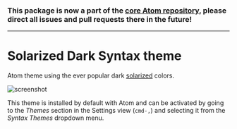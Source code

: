 ### This package is now a part of the [core Atom repository](https://github.com/atom/atom/tree/master/packages/solarized-dark-syntax), please direct all issues and pull requests there in the future!

---

# Solarized Dark Syntax theme

Atom theme using the ever popular dark [solarized](http://ethanschoonover.com/solarized) colors.

<img alt="screenshot" src="https://cloud.githubusercontent.com/assets/378023/12602908/9c252b08-c4f0-11e5-8833-6aad91b8fa34.png" srcset="https://cloud.githubusercontent.com/assets/378023/12602909/9c25b366-c4f0-11e5-9f5d-aa6a517f7d7e.png 2x">

This theme is installed by default with Atom and can be activated by going to
the _Themes_ section in the Settings view (`cmd-,`) and selecting it from the
_Syntax Themes_ dropdown menu.
